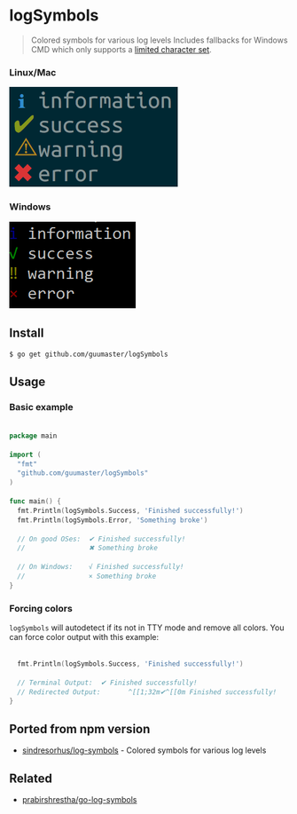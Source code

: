 # logSymbols

> Colored symbols for various log levels
Includes fallbacks for Windows CMD which only supports a [limited character set](https://en.wikipedia.org/wiki/Code_page_437).


### Linux/Mac
![logSymbols on Linux](docs/screenshot.png)

### Windows

![logSymbols on Windows](docs/screenshot_windows.png)


## Install

```
$ go get github.com/guumaster/logSymbols
```



## Usage

### Basic example
```go

package main

import (
  "fmt"
  "github.com/guumaster/logSymbols"
)

func main() {
  fmt.Println(logSymbols.Success, 'Finished successfully!')
  fmt.Println(logSymbols.Error, 'Something broke')

  // On good OSes:  ✔ Finished successfully!
  //                ✖ Something broke

  // On Windows:    √ Finished successfully!
  //                × Something broke
}

```

### Forcing colors

`logSymbols` will autodetect if its not in TTY mode and remove all colors. You can force color output with this example:

```go
  
  fmt.Println(logSymbols.Success, 'Finished successfully!')
  
  // Terminal Output:  ✔ Finished successfully!
  // Redirected Output:       ^[[1;32m✔^[[0m Finished successfully!
}

```



## Ported from npm version

- [sindresorhus/log-symbols](https://github.com/sindresorhus/log-symbols) - Colored symbols for various log levels


## Related

- [prabirshrestha/go-log-symbols](https://github.com/prabirshrestha/go-log-symbols)
